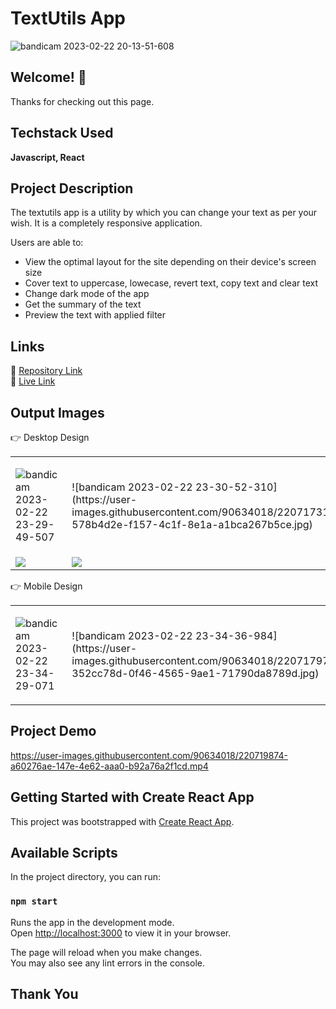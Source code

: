 

# TextUtils App 

![bandicam 2023-02-22 20-13-51-608](https://user-images.githubusercontent.com/90634018/220656804-c88411e7-78a6-4342-a66a-ca7e2f3095af.jpg)


## Welcome! 👋

Thanks for checking out this page.



## Techstack Used

**Javascript, React**

## Project Description

The textutils app is a utility by which you can change your text as per your wish. It is a completely responsive application.

Users are able to: 

- View the optimal layout for the site depending on their device's screen size
- Cover text to uppercase, lowecase, revert text, copy text and clear text
- Change dark mode of the app
- Get the summary of the text
- Preview the text with applied filter

## Links
 📌 [Repository Link](https://github.com/ishika-rg/Textutils-App-React)<br>
 📌 [Live Link](https://textutils-app-react789.netlify.app/)

    

## Output Images 

👉 Desktop Design

<table>
<tr>

<td>

![bandicam 2023-02-22 23-29-49-507](https://user-images.githubusercontent.com/90634018/220717742-97fd1aed-869e-4652-a5b8-d48904b03342.jpg)

</td>
<td>
![bandicam 2023-02-22 23-30-52-310](https://user-images.githubusercontent.com/90634018/220717310-578b4d2e-f157-4c1f-8e1a-a1bca267b5ce.jpg)
</td>

</tr>

<tr>

<td><img src="./OutputImages/desktop3.jpg"></td>
<td><img src="./OutputImages/desktop4.jpg"></td>
</tr>

</table>


👉 Mobile Design

<table>
<tr>
<td>

![bandicam 2023-02-22 23-34-29-071](https://user-images.githubusercontent.com/90634018/220717935-1da3eb8c-12e4-4b29-924a-d8dbf3b00803.jpg)

</td>
<td>
![bandicam 2023-02-22 23-34-36-984](https://user-images.githubusercontent.com/90634018/220717977-352cc78d-0f46-4565-9ae1-71790da8789d.jpg)

</td>

</tr>



</table>


## Project Demo
https://user-images.githubusercontent.com/90634018/220719874-a60276ae-147e-4e62-aaa0-b92a76a2f1cd.mp4

## Getting Started with Create React App

This project was bootstrapped with [Create React App](https://github.com/facebook/create-react-app).

## Available Scripts

In the project directory, you can run:

### `npm start`

Runs the app in the development mode.\
Open [http://localhost:3000](http://localhost:3000) to view it in your browser.

The page will reload when you make changes.\
You may also see any lint errors in the console.


## Thank You


